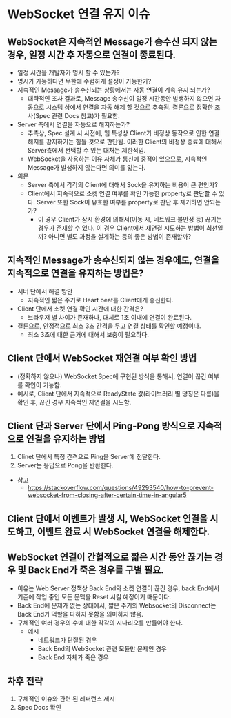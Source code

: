 # WebSocket 연결 유지 이슈

## WebSocket은 지속적인 Message가 송수신 되지 않는 경우, 일정 시간 후 자동으로 연결이 종료된다.
- 일정 시간을 개발자가 명시 할 수 있는가?
- 명시가 가능하다면 무한에 수렴하게 설정이 가능한가?
- 지속적인 Message가 송수신되는 상황에서는 자동 연결이 계속 유지 되는가?
    - 대략적인 조사 결과로, Message 송수신이 일정 시간동안 발생하지 않으면 자동으로 시스템 상에서 연결을 자동 해제 할 것으로 추측됨. 결론으로 정확한 조사(Spec 관련 Docs 참고)가 필요함.
- Server 측에서 연결을 자동으로 해지하는가?
    - 추측상, Spec 설계 시 사전에, 웹 특성상 Client가 비정상 동작으로 인한 연결 해지를 감지하기는 힘들 것으로 판단됨. 이러한 Client의 비정상 종료에 대해서 Server측에서 선택할 수 있는 대처는 제한적임. 
    - WebSocket을 사용하는 이유 자체가 통신에 중점이 있으므로, 지속적인 Message가 발생하지 않는다면 의미를 잃는다. 
- 의문
    - Server 측에서 각각의 Client에 대해서 Sock을 유지하는 비용이 큰 편인가?
    - Client에서 지속적으로 소켓 연결 여부를 확인 가능한 property로 판단할 수 있다. Server 또한 Sock이 유효한 여부를 property로 판단 후 제거하면 안되는가?
        - 이 경우 Client가 잠시 환경에 의해서(이동 시, 네트워크 불안정 등) 끊기는 경우가 존재할 수 있다. 이 경우 Client에서 재연결 시도하는 방법이 최선일까? 아니면 별도 과정을 설계하는 등의 좋은 방법이 존재할까? 


## 지속적인 Message가 송수신되지 않는 경우에도, 연결을 지속적으로 연결을 유지하는 방법은? 
- 서버 단에서 해결 방안 
    - 지속적인 짧은 주기로 Heart beat를 Client에게 송신한다.
- Client 단에서 소켓 연결 확인 시간에 대한 간격은?
    - 브라우저 별 차이가 존재하나, 대체로 1초 이내에 연결이 완료된다.
- 결론으로, 안정적으로 최소 3초 간격을 두고 연결 상태를 확인할 예정이다.
    - 최소 3초에 대한 근거에 대해서 보충이 필요하다.


## Client 단에서 WebSocket 재연결 여부 확인 방법
- (정확하지 않으나) WebSocket Spec에 구현된 방식을 통해서, 연결이 끊긴 여부를 확인이 가능함.
- 예시로, Client 단에서 지속적으로 ReadyState 값(라이브러리 별 명칭은 다름)을 확인 후, 끊긴 경우 지속적인 재연결을 시도함.

## Client 단과 Server 단에서 Ping-Pong 방식으로 지속적으로 연결을 유지하는 방법
1. Clinet 단에서 특정 간격으로 Ping을 Server에 전달한다.
2. Server는 응답으로 Pong을 반환한다.
- 참고
    - https://stackoverflow.com/questions/49293540/how-to-prevent-websocket-from-closing-after-certain-time-in-angular5

## Client 단에서 이벤트가 발생 시, WebSocket 연결을 시도하고, 이벤트 완료 시 WebSocket 연결을 해제한다.


## WebSocket 연결이 간헐적으로 짧은 시간 동안 끊기는 경우 및 Back End가 죽은 경우를 구별 필요. 
- 이유는 Web Server 정책상 Back End와 소켓 연결이 끊긴 경우, back End에서 기존에 작업 중인 모든 문맥을 Reset 시킬 예정이기 때문이다.
- Back End에 문제가 없는 상태에서, 짧은 주기의 Websocket의 Disconnect는 Back End가 역할을 다하지 못함을 의미하지 않음.
- 구체적인 여러 경우의 수에 대한 각각의 시나리오를 만들어야 한다.
    - 예시
        - 네트워크가 단절된 경우
        - Back End의 WebSocket 관련 모듈만 문제인 경우
        - Back End 자체가 죽은 경우 

## 차후 전략
1. 구체적인 이슈와 관련 된 레퍼런스 제시
2. Spec Docs 확인 